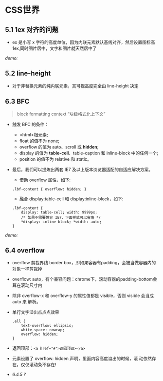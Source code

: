 # CSS世界

## 5.1 1ex 对齐的问题

- ex 是小写 x 字符的高度单位，因为内联元素默认基线对齐，然后设置图标高 1ex,同时图片居中，文字和图片就天然居中了

*demo:*

<style lang="stylus">
.demo
    padding-top: 20px
    padding-bottom: 20px
    text-align: center
    .box
        display: inline-block
        width: 200px
        margin: auto
        text-align: left
        // font-size 30px
        .icon-arrow
            display: inline-block
            width: 20px
            height: 1ex
            background: url(./arrow.svg) no-repeat center/20px 20px
</style>

<template>
<div>
    字体大小：
    <el-select v-model="fontSize.current" placeholder="请选择">
        <el-option v-for="item in fontSize.options" :key="item" :label="item" :value="item"></el-option>
    </el-select>
    <div class="demo">
        <div class="box" :style="{'fontSize': fontSize.current}">
            中文字符
            <i class="icon-arrow"></i>
        </div>
        <div class="box" :style="{'fontSize': fontSize.current}">
            English
            <i class="icon-arrow"></i>
        </div>
    </div>
</div>
</template>

<script>
export default {
    data() {
        return {
            fontSize: {
                current: '16px',
                options: ['16px', '20px', '30px', '40px']
            }
        }
    }
}
</script>


## 5.2 line-height

- 对于非替换元素的纯内联元素，其可视高度完全由 line-height 决定


## 6.3 BFC

> block formatting context “块级格式化上下文”

- 触发 BFC 的条件：
    - \<html\>根元素;
    - float 的值不为 none;
    - overflow 的值为 auto、scroll 或 **hidden**;
    - display 的值为 **table-cell**、table-caption 和 inline-block 中的任何一个;
    - position 的值不为 relative 和 static。

- 最后，我们可以提炼出两套 IE7 及以上版本浏览器适配的自适应解决方案。
    - 借助 overflow 属性，如下: 
    ```
    .lbf-content { overflow: hidden; }
    ```
    - 融合 display:table-cell 和 display:inline-block，如下:
    ```
    .lbf-content {
        display: table-cell; width: 9999px; 
        /* 如果不需要兼容 IE7，下面样式可以省略 */ 
        *display: inline-block; *width: auto;
    }
    ```
*demo:*

<style lang="stylus">
.bfc
    .float-box
        float: left
        display: inline-block
        width: 50px
        height: 20px
        background-color: red
    .bfc-box
        overflow-x: hidden
        overflow-y: visible /* 多余 */
        /* display: table-cell
        width: 9999px */
        position: relative
        .outer-box
            position: absolute
            top: -10px
            right: 0
            width: 30px
            height: 30px
            background-color: rgba(0, 255, 0, .4)
    .word-break
        display: table
        width: 100%
        table-layout: fixed
        word-break: break-all
    
</style>

<template>
<div class="bfc">
    <span class="float-box">float</span>
    <div class="bfc-box">
        <div class="word-break">
            这个 DEMO 还附带了一个 word-break 的样式类来解决英文过长不能自动换行的的问题
            sadfasdfasdfasdgadsfgkjadfkgjdofngofdngodfingaodfingodfingodfngodfi
        </div>
        <div class="outer-box"></div>
    </div>
</div>
</template>

## 6.4 overflow

- overflow 剪裁界线 border box，即如果容器有padding，会被当做容器内的对象一样剪裁掉

- overflow: auto，有个兼容问题：chrome下，滚动容器的padding-bottom会算在滚动尺寸内

- 除非 overflow-x 和 overflow-y 的属性值都是 visible，否则 visible 会当成 auto 来 解析。

- 单行文字溢出点点点效果

    ```
    .ell {
        text-overflow: ellipsis;
        white-space: nowrap;
        overflow: hidden;
    }
    ```
- 返回顶部：```<a href="#">返回顶部></a>```

- 元素设置了 overflow: hidden 声明，里面内容高度溢出的时候，滚 动依然存在，仅仅滚动条不存在!

- *6.4.5 ?*